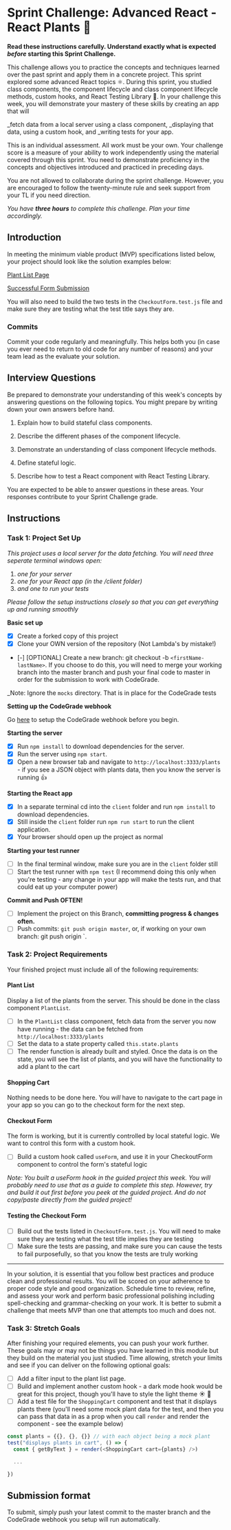 # Sprint Challenge: Advanced React - React Plants 🌿

**Read these instructions carefully. Understand exactly what is expected _before_ starting this Sprint Challenge.**

This challenge allows you to practice the concepts and techniques learned over the past sprint and apply them in a concrete project. This sprint explored some advanced React topics ⚛️. During this sprint, you studied class components, the component lifecycle and class component lifecycle methods, custom hooks, and React Testing Library 🐙. In your challenge this week, you will demonstrate your mastery of these skills by creating an app that will

\_fetch data from a local server using a class component,
\_displaying that data, using a custom hook, and
\_writing tests for your app.

This is an individual assessment. All work must be your own. Your challenge score is a measure of your ability to work independently using the material covered through this sprint. You need to demonstrate proficiency in the concepts and objectives introduced and practiced in preceding days.

You are not allowed to collaborate during the sprint challenge. However, you are encouraged to follow the twenty-minute rule and seek support from your TL if you need direction.

_You have **three hours** to complete this challenge. Plan your time accordingly._

## Introduction

In meeting the minimum viable product (MVP) specifications listed below, your project should look like the solution examples below:

[Plant List Page](https://tk-assets.lambdaschool.com/88008802-846c-46bb-8cf8-11ace219e2bf_ScreenShot2020-04-30at12.39.22PM.png)

[Successful Form Submission](https://tk-assets.lambdaschool.com/90ebefd4-ee0f-4b1c-884c-1336ce87441d_ScreenShot2020-04-30at12.40.56PM.png)

You will also need to build the two tests in the `CheckoutForm.test.js` file and make sure they are testing what the test title says they are.

### Commits

Commit your code regularly and meaningfully. This helps both you (in case you ever need to return to old code for any number of reasons) and your team lead as the evaluate your solution.

## Interview Questions

Be prepared to demonstrate your understanding of this week's concepts by answering questions on the following topics. You might prepare by writing down your own answers before hand.

1. Explain how to build stateful class components.

2. Describe the different phases of the component lifecycle.

3. Demonstrate an understanding of class component lifecycle methods.

4. Define stateful logic.

5. Describe how to test a React component with React Testing Library.

You are expected to be able to answer questions in these areas. Your responses contribute to your Sprint Challenge grade.

## Instructions

### Task 1: Project Set Up

_This project uses a local server for the data fetching. You will need three seperate terminal windows open:_

1. _one for your server_
2. _one for your React app (in the /client folder)_
3. _and one to run your tests_

_Please follow the setup instructions closely so that you can get everything up and running smoothly_

**Basic set up**

- [x] Create a forked copy of this project
- [x] Clone your OWN version of the repository (Not Lambda's by mistake!)
- [-] [OPTIONAL] Create a new branch: git checkout -b `<firstName-lastName>`. If you choose to do this, you will need to merge your working branch into the master branch and push your final code to master in order for the submission to work with CodeGrade.

\_Note: Ignore the `mocks` directory. That is in place for the CodeGrade tests

**Setting up the CodeGrade webhook**

Go [here](./CodeGrade-webhook.md) to setup the CodeGrade webhook before you begin.

**Starting the server**

- [x] Run `npm install` to download dependencies for the server.
- [x] Run the server using `npm start`.
- [x] Open a new browser tab and navigate to `http://localhost:3333/plants` - if you see a JSON object with plants data, then you know the server is running 👍

**Starting the React app**

- [x] In a separate terminal cd into the `client` folder and run `npm install` to download dependencies.
- [x] Still inside the `client` folder run `npm run start` to run the client application.
- [x] Your browser should open up the project as normal

**Starting your test runner**

- [ ] In the final terminal window, make sure you are in the `client` folder still
- [ ] Start the test runner with `npm test` (I recommend doing this only when you're testing - any change in your app will make the tests run, and that could eat up your computer power)

**Commit and Push OFTEN!**

- [ ] Implement the project on this Branch, **committing progress & changes often.**
- [ ] Push commits: `git push origin master`, or, if working on your own branch: git push origin <firstName-lastName>`.

### Task 2: Project Requirements

Your finished project must include all of the following requirements:

#### Plant List

Display a list of the plants from the server. This should be done in the class component `PlantList`.

- [ ] In the `PlantList` class component, fetch data from the server you now have running - the data can be fetched from `http://localhost:3333/plants`
- [ ] Set the data to a state property called `this.state.plants`
- [ ] The render function is already built and styled. Once the data is on the state, you will see the list of plants, and you will have the functionality to add a plant to the cart

#### Shopping Cart

Nothing needs to be done here. You _will_ have to navigate to the cart page in your app so you can go to the checkout form for the next step.

#### Checkout Form

The form is working, but it is currently controlled by local stateful logic. We want to control this form with a custom hook.

- [ ] Build a custom hook called `useForm`, and use it in your CheckoutForm component to control the form's stateful logic

_Note: You built a useForm hook in the guided project this week. You will probably need to use that as a guide to complete this step. However, try and build it out first before you peek at the guided project. And *do not* copy/paste directly from the guided project!_

#### Testing the Checkout Form

- [ ] Build out the tests listed in `CheckoutForm.test.js`. You will need to make sure they are testing what the test title implies they are testing
- [ ] Make sure the tests are passing, and make sure you can cause the tests to fail purposefully, so that you know the tests are truly working

<hr/>
In your solution, it is essential that you follow best practices and produce clean and professional results. You will be scored on your adherence to proper code style and good organization. Schedule time to review, refine, and assess your work and perform basic professional polishing including spell-checking and grammar-checking on your work. It is better to submit a challenge that meets MVP than one that attempts too much and does not.

### Task 3: Stretch Goals

After finishing your required elements, you can push your work further. These goals may or may not be things you have learned in this module but they build on the material you just studied. Time allowing, stretch your limits and see if you can deliver on the following optional goals:

- [ ] Add a filter input to the plant list page.
- [ ] Build and implement another custom hook - a dark mode hook would be great for this project, though you'll have to style the light theme ☀️ 🌙
- [ ] Add a test file for the `ShoppingCart` component and test that it displays plants there (you'll need some mock plant data for the test, and then you can pass that data in as a prop when you call `render` and render the component - see the example below)

```js
const plants = {{}, {}, {}} // with each object being a mock plant
test("displays plants in cart", () => {
  const { getByText } = render(<ShoppingCart cart={plants} />)

  ...

})
```

## Submission format

To submit, simply push your latest commit to the master branch and the CodeGrade webhook you setup will run automatically.
